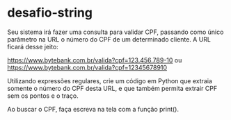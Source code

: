 # desafio-string

Seu sistema irá fazer uma consulta para validar CPF, passando como único parâmetro na URL o número do CPF de um determinado cliente. A URL ficará desse jeito:

https://www.bytebank.com.br/valida?cpf=123.456.789-10
ou
https://www.bytebank.com.br/valida?cpf=12345678910

Utilizando expressões regulares, crie um código em Python que extraia somente o número do CPF desta URL, e que também permita extrair CPF sem os pontos e o traço.

Ao buscar o CPF, faça escreva na tela com a função print().
